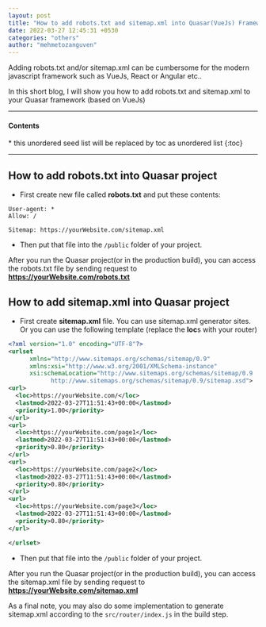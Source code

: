 ```yaml
---
layout: post
title: "How to add robots.txt and sitemap.xml into Quasar(VueJs) Framework"
date: 2022-03-27 12:45:31 +0530
categories: "others"
author: "mehmetozanguven"
---
```


Adding robots.txt and/or sitemap.xml can be cumbersome for the modern javascript framework such as VueJs, React or Angular etc..

In this short blog, I will show you how to add robots.txt and sitemap.xml to your Quasar framework (based on VueJs)

<nav class="custom-table-of-contents">
<hr class="horizontal-line">
  <h4 class="table-of-contents-title">Contents</h4>
  * this unordered seed list will be replaced by toc as unordered list
  {:toc}
 <hr class="horizontal-line">
</nav>

## How to add robots.txt into Quasar project

- First create new file called **robots.txt** and put these contents:

```text
User-agent: *
Allow: /

Sitemap: https://yourWebsite.com/sitemap.xml
```

- Then put that file into the `/public` folder of your project.

After you run the Quasar project(or in the production build), you can access the robots.txt file by sending request to **https://yourWebsite.com/robots.txt**

## How to add sitemap.xml into Quasar project

- First create **sitemap.xml** file. You can use sitemap.xml generator sites. Or you can use the following template (replace the **loc**s with your router)

```xml
<?xml version="1.0" encoding="UTF-8"?>
<urlset
      xmlns="http://www.sitemaps.org/schemas/sitemap/0.9"
      xmlns:xsi="http://www.w3.org/2001/XMLSchema-instance"
      xsi:schemaLocation="http://www.sitemaps.org/schemas/sitemap/0.9
            http://www.sitemaps.org/schemas/sitemap/0.9/sitemap.xsd">
<url>
  <loc>https://yourWebsite.com/</loc>
  <lastmod>2022-03-27T11:51:43+00:00</lastmod>
  <priority>1.00</priority>
</url>
<url>
  <loc>https://yourWebsite.com/page1</loc>
  <lastmod>2022-03-27T11:51:43+00:00</lastmod>
  <priority>0.80</priority>
</url>
<url>
  <loc>https://yourWebsite.com/page2</loc>
  <lastmod>2022-03-27T11:51:43+00:00</lastmod>
  <priority>0.80</priority>
</url>
<url>
  <loc>https://yourWebsite.com/page3</loc>
  <lastmod>2022-03-27T11:51:43+00:00</lastmod>
  <priority>0.80</priority>
</url>

</urlset>
```

- Then put that file into the `/public` folder of your project.

After you run the Quasar project(or in the production build), you can access the sitemap.xml file by sending request to **https://yourWebsite.com/sitemap.xml**

As a final note, you may also do some implementation to generate sitemap.xml according to the `src/router/index.js` in the build step.
